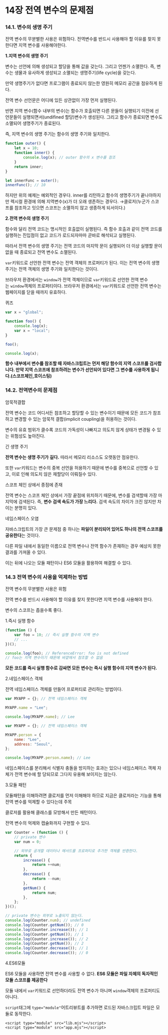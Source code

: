 # 14장 전역 변수의 문제점

### 14.1. 변수의 생명 주기

전역 변수의 무분별한 사용은 위험하다. 전역변수를 반드시 사용해야 할 이유를 찾지 못한다면 지역 변수를 사용해야한다.

**1.지역 변수의 생명 주기**

변수는 선언에 의해 생성되고 할당을 통해 값을 갖는다. 그리고 언젠가 소멸한다. 즉, 변수는 생물과 유사하게 생성되고 소멸되는 생명주기(life cycle)을 갖는다.

만약 생명주기가 없다면 프로그램이 종료되지 않는한 영원히 메모리 공간을 점유하게 된다.

전역 변수 선언문은 어디에 있든 상관없이 가장 먼저 실행된다.

반면 지역 변수(함수 내부의 변수)는 함수가 호출되면 다른 문들이 실행되기 이전에 선언문들이 실행되면서(undifined 할당)변수가 생성된다. 그리고 함수가 종료되면 변수도 소멸되어 생명주기가 종료된다.

즉, 지역 변수의 생명 주기는 함수의 생명 주기와 일치한다.

```jsx
function outer() {
    let x = 10;
    function inner() {
        console.log(x); // outer 함수의 x 변수를 참조
    }
    return inner;
}

let innerFunc = outer();
innerFunc(); // 10
```

하지만 위의 예제는 예외적인 경우다. inner를 리턴하고 함수의 생명주기가 끝나야하지만 렉시컬 환경에 의해 지역변수(x)가 더 오래 생존하는 경우다. →클로저(누군가 스코프를 참조하고 잇으면 스코프는 소멸하지 않고 생종하게 되서이다.)

**2.전역 변수의 생명 주기**

함수와 달리 전역 코드는 명시적인 호출없이 실행된다. 즉 함수 호출과 같이 전역 코드를 실행하는 진입점이 없고 코드가 로드되자마마 곧바로 해석되고 실행된다.

따라서 전역 변수의 생명 주기는 전역 코드의 마지막 문이 실행되어 더 이상 실행할 문이 없을 때 종료되고 전역 변수도 소멸된다.

`var`키워드로 선언한 전역 변수는 전역 객체의 프로퍼티가 된다. 이는 전역 변수의 생명 주기는 전역 객체의 생명 주기와 일치한다는 것이다.

브라우저 환경에서는 `window`가 전역 객체이므로 `var`키워드로 선언한 전역 변수는 `window`객체의 프로퍼티이다. 브라우저 환경에서는 `var`키워드로 선언한 전역 변수는 웹페이지를 닫을 때까지 유효하다.

퀴즈

```jsx
var x = "global";

function foo() {
    console.log(x);
    var x = "local";
}

foo();

console.log(x);
```

**함수 내부에서 변수를 참조할 때 자바스크립트는 먼저 해당 함수의 지역 스코프를 검사합니다. 만약 지역 스코프에 참조하려는 변수가 선언되어 있다면 그 변수를 사용하게 됩니다.(스코프체인,호이스팅)**

### 14.2. 전역변수의 문제점

암묵적결합

전역 변수는 코드 어디서든 참조하고 할당할 수 있는 변수이기 때문에 모든 코드가 참조하고 변경할 수 있는 암묵적 결합(implicit coupling)을 허용하는 것이다.

변수의 유효 범위가 클수록 코드의 가독성이 나빠지고 의도치 않게 상태가 변경될 수 있는 위험성도 높아진다.

긴 생명 주기

**전역 변수는 생명 주기가 길다.** 따라서 메모리 리소스도 오랫동안 점유한다.

또한 `var`키워드는 변수의 중복 선언을 허용하기 때문에 변수를 중복으로 선언할 수 있고, 이로 인해 의도치 않은 재할당이 이뤄질수 있다.

스코프 체인 상에서 종점에 존재

전역 변수는 스코프 체인 상에서 가장 끝점에 위치하기 때문에, 변수를 검색할때 가장 마지막에 검색된다. 즉, **변수 검색 속도가 가장 느리다.** 검색 속도의 차이가 크진 않지만 차이는 분명히 있다.

네임스페이스 오염

자바스크립트의 가장 큰 문제점 중 하나는 **파일이 분리되어 있어도 하나의 전역 스코프를 공유한다**는 것이다.

다른 파일 내에서 동일한 이름으로 전역 변수나 전역 함수가 존재하는 경우 예상치 못한 결과를 가져올 수 있다.

이는 뒤에 나오는 모듈 패턴이나 ES6 모듈을 활용하여 해결할 수 있다.

### 14.3 전역 변수의 사용을 억제하는 방법

전역 변수의 무분별한 사용은 위험

전역 변수를 반드시 사용해야 할 이유를 찾지 못한다면 지역 변수를 사용해야 한다.

변수의 스코프는 좁을수록 좋다.

1.즉시 실행 함수

```jsx
(function () {
    var foo = 10; // 즉시 실행 함수의 지역 변수
    // ...
})();

console.log(foo); // ReferenceError: foo is not defined
// foo는 지역 변수이기 때문에 바깥에서 참조할 수 없음
```

**모든 코드를 즉시 실행 함수로 감싸면 모든 변수는 즉시 실행 함수의 지역 변수가 된다.**

2.네임스페이스 객체

전역 네임스페이스 객체를 만들어 프로퍼티로 관리하는 방법이다.

```jsx
var MYAPP = {}; // 전역 네임스페이스 객체

MYAPP.name = "Lee";

console.log(MYAPP.name); // Lee
```

```jsx
var MYAPP = {}; // 전역 네임스페이스 객체

MYAPP.person = {
    name: "Lee",
    address: "Seoul",
};

console.log(MYAPP.person.name); // Lee
```

네임스페이스를 분리해서 식별자 충돌을 방지하는 효과는 있으나 네임스페이스 객체 자체가 전역 변수에 할
당되므로 그다지 유용해 보이지는 않는다.

3.모듈 패턴

모듈패턴을 이해하려면 클로저를 먼저 이해해야 하므로 지금은 클로저라는 기능을 통해 전역 변수를 억제할 수 있다는데 주목

클로저를 활용해 클래스를 모방해서 만든 패턴이다.

전역 변수의 억제와 캡슐화까지 구현할 수 있다.

```jsx
var Counter = (function () {
    // private 변수
    var num = 0;

    // 외부로 공개할 데이터나 메서드를 프로퍼티로 추가한 객체를 반환한다.
    return {
        increase() {
            return ++num;
        },
        decrease() {
            return --num;
        },
        getNum() {
            return num;
        },
    };
})();

// private 변수는 외부로 노출되지 않는다.
console.log(Counter.num); // undefined
console.log(Counter.getNum()); // 0
console.log(Counter.increase()); // 1
console.log(Counter.getNum()); // 1
console.log(Counter.increase()); // 2
console.log(Counter.getNum()); // 2
console.log(Counter.decrease()); // 1
console.log(Counter.decrease()); // 0
```

4.ES6모듈

ES6 모듈을 사용하면 전역 변수를 사용할 수 없다. **ES6 모듈은 파일 자체의 독자적인 모듈 스코프를 제공한다**

모듈 내에서 `var`키워드로 선언하더라도 전역 변수가 아니며 `window`객체의 프로퍼티도 아니다.

`script`태그에 `type="module"`어트리뷰트를 추가하면 로드된 자바스크립트 파일은 모듈로 동작한다.

```tsx
<script type="module" src="lib.mjs"></script>
<script type="module" src="app.mjs"></script>
```
